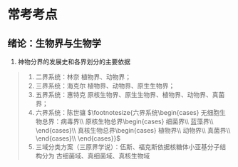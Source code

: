 # 常考考点

## 绪论：生物界与生物学

1. 神物分界的发展史和各界划分的主要依据
> 1. 二界系统：林奈 植物界、动物界；
> 2. 三界系统：海克尔 植物界、动物界、原生生物界；
> 3. 五界系统：惠特克 原核生物界、原生生物界、植物界、动物界、真菌界；
> 4. 六界系统：陈世骧 $\footnotesize{六界系统\begin{cases}
 无细胞生物总界：病毒界\\
 原核生物总界\begin{cases}
  细菌界\\
  蓝藻界\\
 \end{cases}\\
 真核生物总界\begin{cases}
  植物界\\
  动物界\\
  真菌界\\
 \end{cases}\\
\end{cases}}$
> 5. 三域分类方案（三原界学说）：伍斯、福克斯依据核糖体小亚基分子结构分为 古细菌域、真细菌域、真核生物域